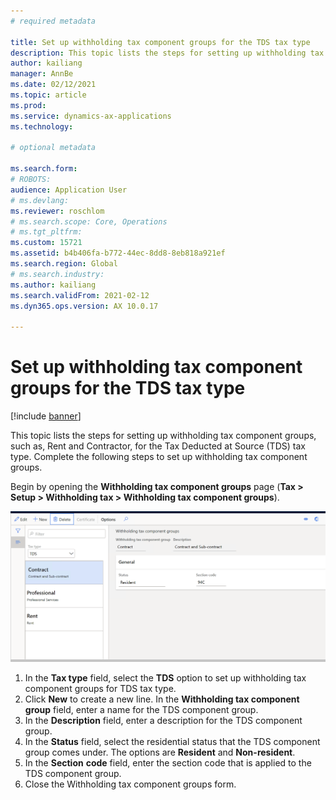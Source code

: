```yaml
---
# required metadata

title: Set up withholding tax component groups for the TDS tax type
description: This topic lists the steps for setting up withholding tax component groups, such as, Rent and Contractor, for the Tax Deducted at Source (TDS) tax type. 
author: kailiang
manager: AnnBe
ms.date: 02/12/2021
ms.topic: article
ms.prod: 
ms.service: dynamics-ax-applications
ms.technology: 

# optional metadata

ms.search.form: 
# ROBOTS: 
audience: Application User
# ms.devlang: 
ms.reviewer: roschlom
# ms.search.scope: Core, Operations
# ms.tgt_pltfrm: 
ms.custom: 15721
ms.assetid: b4b406fa-b772-44ec-8dd8-8eb818a921ef
ms.search.region: Global
# ms.search.industry: 
ms.author: kailiang
ms.search.validFrom: 2021-02-12
ms.dyn365.ops.version: AX 10.0.17

---
```

# Set up withholding tax component groups for the TDS tax type

[!include [banner](../includes/banner.md)]

This topic lists the steps for setting up withholding tax component groups, such as, Rent and Contractor, for the Tax Deducted at Source (TDS) tax type. Complete the following steps to set up withholding tax component groups.

Begin by opening the **Withholding tax component groups** page (**Tax > Setup > Withholding tax > Withholding tax component groups**).

[![Withholding tax component groups](./media/apac-ind-TDS-8.png)](./media/apac-ind-TDS-8.png)

1. In the **Tax type** field, select the **TDS** option to set up withholding tax component groups for TDS tax type.
2. Click **New** to create a new line. In the **Withholding tax component group** field, enter a name for the TDS component group.
3. In the **Description** field, enter a description for the TDS component group.
4. In the **Status** field, select the residential status that the TDS component group comes under. The options are **Resident** and **Non-resident**.
5. In the **Section** **code** field, enter the section code that is applied to the TDS component group.
6. Close the Withholding tax component groups form.
